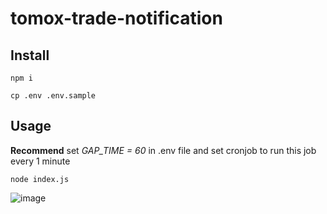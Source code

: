 # tomox-trade-notification

## Install
 ```
npm i

cp .env .env.sample

```
## Usage
**Recommend** set *GAP_TIME = 60* in .env file and set cronjob to run this job every 1 minute
```
node index.js
```
![image](https://user-images.githubusercontent.com/17243442/91788385-40eec380-ec36-11ea-875a-abe02ad0103f.png)
